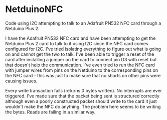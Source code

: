 NetduinoNFC
===========

Code using I2C attempting to talk to an Adafruit PN532 NFC card through a Netduino Plus 2.

I have the Adafruit PN532 NFC card and have been attempting to get the Netduino Plus 2 card to talk to it using I2C since the NFC card comes configured for I2C.  I've tried isolating everything to figure out what is going on and cannot get the two to talk.  I've been able to trigger a reset of the card after installing a jumper on the card to connect pin D3 with reset but that doesn't help the communication.  I've even tried to run the NFC card with jumper wires from pins on the Netduino to the corresponding pins on the NFC card - this was just to make sure that no shorts on other pins were causing issues.


Every write transaction fails (returns 0 bytes written).  No interrupts are ever triggered.  I've made sure that the packet being sent is structured correctly although even a poorly constructed packet should write to the card it just wouldn't make the NFC do anything.  The problem here seems to be writing the bytes.  Reads are failing in a similar way.

